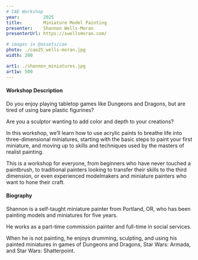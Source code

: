 ```yaml
---
# CAE Workshop
year:         2025
title:        Miniature Model Painting
presenter:    Shannon Wells-Moran
presenterUrl: https://swellsmoran.com/

# images in @assets/cae
photo: ./cae25_wells-moran.jpg
width: 200

art1: ./shannon_miniatures.jpg
art1w: 500
---
```


#### Workshop Description

Do you enjoy playing tabletop games like Dungeons and Dragons, 
but are tired of using bare plastic figurines? 

Are you a sculptor 
wanting to add color and depth to your creations? 

In this workshop, we’ll learn how to use acrylic paints to breathe 
life into three-dimensional miniatures, starting with the basic steps to 
paint your first miniature, and moving up to skills and techniques used by 
the masters of realist painting. 

This is a workshop for everyone, from beginners who have never touched 
a paintbrush, to traditional painters looking to transfer their skills 
to the third dimension, or even experienced modelmakers and miniature 
painters who want to hone their craft.

#### Biography

Shannon is a self-taught miniature painter from Portland, OR, who 
has been painting models and miniatures for five years. 

He works as a part-time commission painter and full-time in social services. 

When he is not painting, he enjoys drumming, sculpting, and using his 
painted miniatures in games of Dungeons and Dragons, Star Wars: 
Armada, and Star Wars: Shatterpoint.
